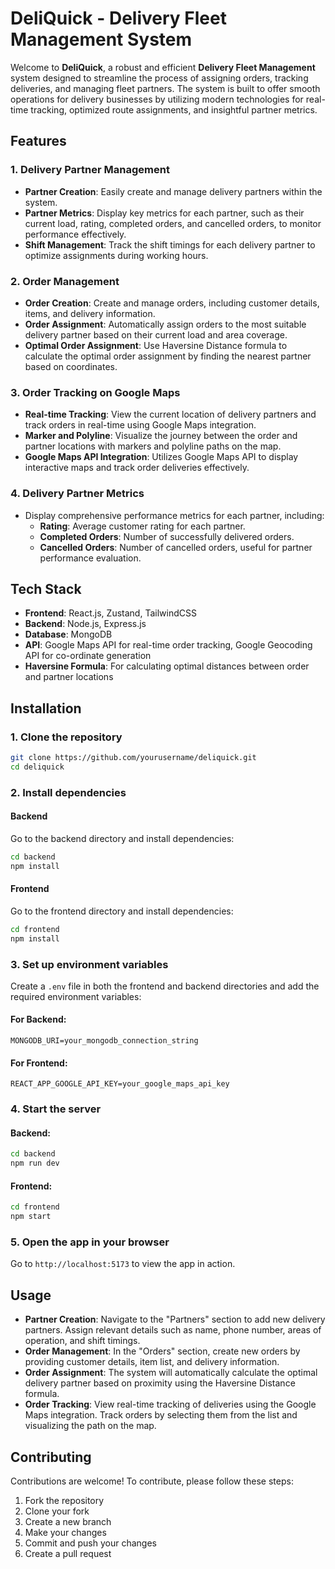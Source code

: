 # DeliQuick - Delivery Fleet Management System

Welcome to **DeliQuick**, a robust and efficient **Delivery Fleet Management** system designed to streamline the process of assigning orders, tracking deliveries, and managing fleet partners. The system is built to offer smooth operations for delivery businesses by utilizing modern technologies for real-time tracking, optimized route assignments, and insightful partner metrics.

## Features

### 1. **Delivery Partner Management**
- **Partner Creation**: Easily create and manage delivery partners within the system.
- **Partner Metrics**: Display key metrics for each partner, such as their current load, rating, completed orders, and cancelled orders, to monitor performance effectively.
- **Shift Management**: Track the shift timings for each delivery partner to optimize assignments during working hours.

### 2. **Order Management**
- **Order Creation**: Create and manage orders, including customer details, items, and delivery information.
- **Order Assignment**: Automatically assign orders to the most suitable delivery partner based on their current load and area coverage.
- **Optimal Order Assignment**: Use Haversine Distance formula to calculate the optimal order assignment by finding the nearest partner based on coordinates.

### 3. **Order Tracking on Google Maps**
- **Real-time Tracking**: View the current location of delivery partners and track orders in real-time using Google Maps integration.
- **Marker and Polyline**: Visualize the journey between the order and partner locations with markers and polyline paths on the map.
- **Google Maps API Integration**: Utilizes Google Maps API to display interactive maps and track order deliveries effectively.

### 4. **Delivery Partner Metrics**
- Display comprehensive performance metrics for each partner, including:
  - **Rating**: Average customer rating for each partner.
  - **Completed Orders**: Number of successfully delivered orders.
  - **Cancelled Orders**: Number of cancelled orders, useful for partner performance evaluation.

## Tech Stack
- **Frontend**: React.js, Zustand, TailwindCSS 
- **Backend**: Node.js, Express.js
- **Database**: MongoDB 
- **API**: Google Maps API for real-time order tracking, Google Geocoding API for co-ordinate generation 
- **Haversine Formula**: For calculating optimal distances between order and partner locations

## Installation

### 1. Clone the repository
```bash
git clone https://github.com/yourusername/deliquick.git
cd deliquick
```

### 2. Install dependencies

#### Backend
Go to the backend directory and install dependencies:
```bash
cd backend
npm install
```

#### Frontend
Go to the frontend directory and install dependencies:
```bash
cd frontend
npm install
```

### 3. Set up environment variables

Create a `.env` file in both the frontend and backend directories and add the required environment variables:

#### For Backend:
```env
MONGODB_URI=your_mongodb_connection_string
```

#### For Frontend:
```env
REACT_APP_GOOGLE_API_KEY=your_google_maps_api_key
```

### 4. Start the server

#### Backend:
```bash
cd backend
npm run dev
```

#### Frontend:
```bash
cd frontend
npm start
```

### 5. Open the app in your browser
Go to `http://localhost:5173` to view the app in action.

## Usage

- **Partner Creation**: Navigate to the "Partners" section to add new delivery partners. Assign relevant details such as name, phone number, areas of operation, and shift timings.
- **Order Management**: In the "Orders" section, create new orders by providing customer details, item list, and delivery information.
- **Order Assignment**: The system will automatically calculate the optimal delivery partner based on proximity using the Haversine Distance formula.
- **Order Tracking**: View real-time tracking of deliveries using the Google Maps integration. Track orders by selecting them from the list and visualizing the path on the map.

## Contributing

Contributions are welcome! To contribute, please follow these steps:

1. Fork the repository
2. Clone your fork
3. Create a new branch
4. Make your changes
5. Commit and push your changes
6. Create a pull request


